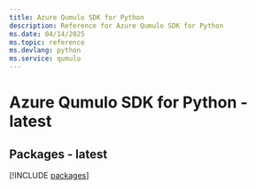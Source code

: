 ```yaml
---
title: Azure Qumulo SDK for Python
description: Reference for Azure Qumulo SDK for Python
ms.date: 04/14/2025
ms.topic: reference
ms.devlang: python
ms.service: qumulo
---
```

# Azure Qumulo SDK for Python - latest
## Packages - latest
[!INCLUDE [packages](qumulo-index.md)]